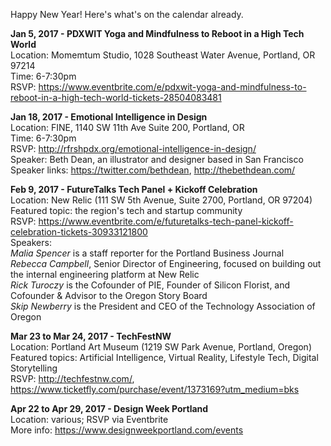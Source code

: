 Happy New Year!  Here's what's on the calendar already.

**Jan 5, 2017 - PDXWIT Yoga and Mindfulness to Reboot in a High Tech World**  
Location: Momemtum Studio, 1028 Southeast Water Avenue, Portland, OR 97214  
Time: 6-7:30pm  
RSVP: https://www.eventbrite.com/e/pdxwit-yoga-and-mindfulness-to-reboot-in-a-high-tech-world-tickets-28504083481

**Jan 18, 2017 - Emotional Intelligence in Design**  
Location: FINE, 1140 SW 11th Ave Suite 200, Portland, OR  
Time: 6-7:30pm  
RSVP: http://rfrshpdx.org/emotional-intelligence-in-design/  
Speaker: Beth Dean, an illustrator and designer based in San Francisco  
Speaker links: https://twitter.com/bethdean, http://thebethdean.com/  

**Feb 9, 2017 - FutureTalks Tech Panel + Kickoff Celebration**  
Location: New Relic (111 SW 5th Avenue, Suite 2700, Portland, OR 97204)  
Featured topic: the region's tech and startup community  
RSVP: https://www.eventbrite.com/e/futuretalks-tech-panel-kickoff-celebration-tickets-30933121800  
Speakers:  
*Malia Spencer* is a staff reporter for the Portland Business Journal  
*Rebecca Campbell*, Senior Director of Engineering, focused on building out the internal engineering platform at New Relic  
*Rick Turoczy* is the Cofounder of PIE, Founder of Silicon Florist, and Cofounder & Advisor to the Oregon Story Board  
*Skip Newberry* is the President and CEO of the Technology Association of Oregon  

**Mar 23 to Mar 24, 2017 - TechFestNW**  
Location: Portland Art Museum (1219 SW Park Avenue, Portland, Oregon)  
Featured topics: Artificial Intelligence, Virtual Reality, Lifestyle Tech, Digital Storytelling  
RSVP: http://techfestnw.com/, https://www.ticketfly.com/purchase/event/1373169?utm_medium=bks

**Apr 22 to Apr 29, 2017 - Design Week Portland**  
Location: various; RSVP via Eventbrite  
More info: https://www.designweekportland.com/events  
